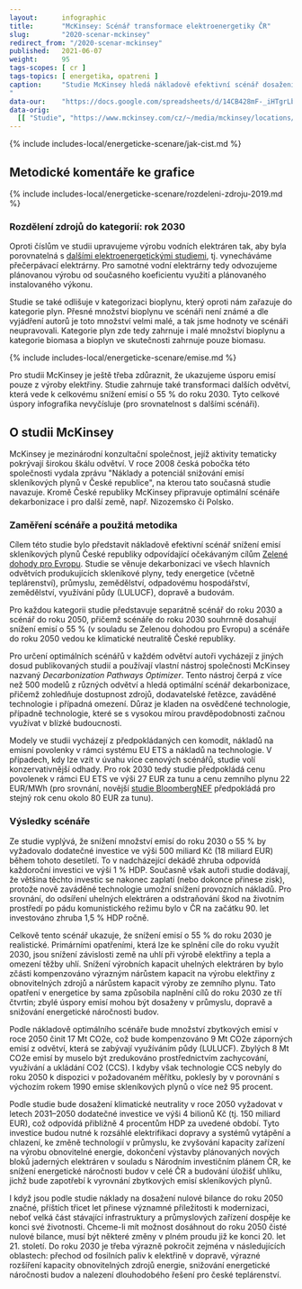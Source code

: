 ```yaml
---
layout:      infographic
title:       "McKinsey: Scénář transformace elektroenergetiky ČR"
slug:        "2020-scenar-mckinsey"
redirect_from: "/2020-scenar-mckinsey"
published:   2021-06-07
weight:      95
tags-scopes: [ cr ]
tags-topics: [ energetika, opatreni ]
caption:     "Studie McKinsey hledá nákladově efektivní scénář dosažení snížení emisí v ČR o 55 % do roku 2030 a poté klimatické neutrality do roku 2050. Modeluje přitom vývoj nejen v energetice, ale i v průmyslu, zemědělství, dopravě a dalších odvětvích. Ukazuje, že dosažení těchto cílů v ČR je realistické a většina vynaložených investic se vrátí.
"
data-our:    "https://docs.google.com/spreadsheets/d/14CB428mF-_iHTgrLb2Dd0zJZ4xHUMdGhbr_FZ2fZy6k/edit"
data-orig:
  [[ "Studie", "https://www.mckinsey.com/cz/~/media/mckinsey/locations/europe and middle east/czech republic/our work/decarbonization_report_cz_vf.pdf" ]]
---
```


{% include includes-local/energeticke-scenare/jak-cist.md %}

## Metodické komentáře ke grafice

{% include includes-local/energeticke-scenare/rozdeleni-zdroju-2019.md %}

### Rozdělení zdrojů do kategorií: rok 2030

Oproti číslům ve studii upravujeme výrobu vodních elektráren tak, aby byla porovnatelná s [dalšími elektroenergetickými studiemi](/infografiky/srovnani-energetickych-scenaru-cr), tj. vynecháváme přečerpávací elektrárny. Pro samotné vodní elektrárny tedy odvozujeme plánovanou výrobu od současného koeficientu využití a plánovaného instalovaného výkonu.

Studie se také odlišuje v kategorizaci bioplynu, který oproti nám zařazuje do kategorie plyn. Přesné množství bioplynu ve scénáři není známé a dle vyjádření autorů je toto množství velmi malé, a tak jsme hodnoty ve scénáři neupravovali. Kategorie plyn zde tedy zahrnuje i malé množství bioplynu a kategorie biomasa a bioplyn ve skutečnosti zahrnuje pouze biomasu.

{% include includes-local/energeticke-scenare/emise.md %}

Pro studii McKinsey je ještě třeba zdůraznit, že ukazujeme úsporu emisí pouze z výroby elektřiny. Studie zahrnuje také transformaci dalších odvětví, která vede k celkovému snížení emisí o 55 % do roku 2030. Tyto celkové úspory infografika nevyčísluje (pro srovnatelnost s dalšími scénáři).

## O studii McKinsey

McKinsey je mezinárodní konzultační společnost, jejíž aktivity tematicky pokrývají širokou škálu odvětví. V roce 2008 česká pobočka této společnosti vydala zprávu "Náklady a potenciál snižování emisí skleníkových plynů v České republice", na kterou tato současná studie navazuje. Kromě České republiky McKinsey připravuje optimální scénáře dekarbonizace i pro další země, např. Nizozemsko či Polsko.

### Zaměření scénáře a použitá metodika

Cílem této studie bylo představit nákladově efektivní scénář snížení emisí skleníkových plynů České republiky odpovídající očekávaným cílům [Zelené dohody pro Evropu](/svetove-dohody#2020--zelená-dohoda-pro-evropu). Studie se věnuje dekarbonizaci ve všech hlavních odvětvích produkujících skleníkové plyny, tedy energetice (včetně teplárenství), průmyslu, zemědělství, odpadovému hospodářství, zemědělství, využívání půdy (LULUCF), dopravě a budovám. 

Pro každou kategorii studie představuje separátně scénář do roku 2030 a scénář do roku 2050, přičemž scénáře do roku 2030 souhrnně dosahují snížení emisí o 55 % (v souladu se Zelenou dohodou pro Evropu) a scénáře do roku 2050 vedou ke klimatické neutralitě České republiky.

Pro určení optimálních scénářů v každém odvětví autoři vycházejí z jiných dosud publikovaných studií a používají vlastní nástroj společnosti McKinsey nazvaný _Decarbonization Pathways Optimizer_. Tento nástroj čerpá z více než 500 modelů z různých odvětví a hledá optimální scénář dekarbonizace, přičemž zohledňuje dostupnost zdrojů, dodavatelské řetězce, zaváděné technologie i případná omezení. Důraz je kladen na osvědčené technologie, případně technologie, které se s vysokou mírou pravděpodobnosti začnou využívat v blízké budoucnosti.

Modely ve studii vycházejí z předpokládaných cen komodit, nákladů na emisní povolenky v rámci systému EU ETS a nákladů na technologie. V případech, kdy lze vzít v úvahu více cenových scénářů, studie volí konzervativnější odhady. Pro rok 2030 tedy studie předpokládá cenu povolenek v rámci EU ETS ve výši 27 EUR za tunu a cenu zemního plynu 22 EUR/MWh (pro srovnání, novější [studie BloombergNEF](/2020-scenar-bloombergnef) předpokládá pro stejný rok cenu okolo 80 EUR za tunu).

### Výsledky scénáře

Ze studie vyplývá, že snížení množství emisí do roku 2030 o 55 % by vyžadovalo dodatečné investice ve výši 500 miliard Kč (18 miliard EUR) během tohoto desetiletí. To v nadcházející dekádě zhruba odpovídá každoroční investici ve výši 1 % HDP. Současně však autoři studie dodávají, že většina těchto investic se nakonec zaplatí (nebo dokonce přinese zisk), protože nově zaváděné technologie umožní snížení provozních nákladů. Pro srovnání, do odsíření uhelných elektráren a odstraňování škod na životním prostředí po pádu komunistického režimu bylo v ČR na začátku 90. let investováno zhruba 1,5 % HDP ročně.

Celkově tento scénář ukazuje, že snížení emisí o 55 % do roku 2030 je realistické. Primárními opatřeními, která lze ke splnění cíle do roku využít 2030, jsou snížení závislosti země na uhlí při výrobě elektřiny a tepla a omezení těžby uhlí. Snížení výrobních kapacit uhelných elektráren by bylo zčásti kompenzováno výrazným nárůstem kapacit na výrobu elektřiny z obnovitelných zdrojů a nárůstem kapacit výroby ze zemního plynu. Tato opatření v energetice by sama způsobila naplnění cílů do roku 2030 ze tří čtvrtin; zbylé úspory emisí mohou být dosaženy v průmyslu, dopravě a snižování energetické náročnosti budov.

Podle nákladově optimálního scénáře bude množství zbytkových emisí v roce 2050 činit 17 Mt CO2e, což bude kompenzováno 9 Mt CO2e záporných emisí z odvětví, která se zabývají využíváním půdy (LULUCF). Zbylých 8 Mt CO2e emisí by muselo být zredukováno prostřednictvím zachycování, využívání a ukládání CO2 (CCS). I kdyby však technologie CCS nebyly do roku 2050 k dispozici v požadovaném měřítku, poklesly by v porovnání s výchozím rokem 1990 emise skleníkových plynů o více než 95 procent.

Podle studie bude dosažení klimatické neutrality v roce 2050 vyžadovat v letech 2031–2050 dodatečné investice ve výši 4 bilionů Kč (tj. 150 miliard EUR), což odpovídá přibližně 4 procentům HDP za uvedené období. Tyto investice budou nutné k rozsáhlé elektrifikaci
dopravy a systémů vytápění a chlazení, ke změně technologií v průmyslu, ke zvyšování kapacity zařízení na výrobu obnovitelné energie, dokončení výstavby plánovaných nových bloků jaderných elektráren v souladu s Národním investičním plánem ČR, ke snížení energetické náročnosti budov v celé ČR a budování úložišť uhlíku, jichž bude zapotřebí k vyrovnání zbytkových emisí skleníkových plynů.

I když jsou podle studie náklady na dosažení nulové bilance do roku 2050 značné, příštích třicet let přinese významné příležitosti k modernizaci, neboť velká část stávající infrastruktury a průmyslových zařízení dospěje ke konci své životnosti. Chceme-li mít možnost dosáhnout do roku 2050 čisté nulové bilance, musí být některé změny v plném proudu již ke konci 20. let 21. století. Do roku 2030 je třeba výrazně pokročit zejména v následujících oblastech: přechod od fosilních paliv k elektřině v dopravě, výrazné rozšíření kapacity obnovitelných zdrojů energie, snižování energetické náročnosti budov a nalezení dlouhodobého řešení pro české teplárenství.
